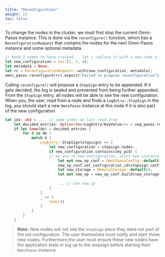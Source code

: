 ```yaml
---
title: "Reconfiguration"
weight: 22
toc: false
---
```

To change the nodes in the cluster, we must first stop the current Omni-Paxos instance. This is done via the `reconfigure()` function, which has a `ReconfigurationRequest` that contains the nodes for the next Omni-Paxos instance and some optional metadata.

```rust
// Node 3 seems to have crashed... let's replace it with a new node 4.
let new_configuration = vec![1, 2, 4];
let metadata = None;
let rc = ReconfigurationRequest::with(new_configuration, metadata);
omni_paxos.reconfigure(rc).expect("Failed to propose reconfiguration");
```

Calling ``reconfigure()`` will propose a `StopSign` entry to be appended. If it gets decided, the log is sealed and prevented from being further appended. From the `StopSign` entry, all nodes will be able to see the new configuration. When you, the user, read from a node and finds a `LogEntry::StopSign` in the log, you should start a new `OmniPaxos` instance at this node if it is also part of the new configuration.

```rust
let idx: u64 = ...  // some index we last read from
    let decided_entries: Option<Vec<LogEntry<KeyValue>>> = seq_paxos.read_decided_suffix(idx);
    if let Some(de) = decided_entries {
        for d in de {
            match d {
                LogEntry::StopSign(stopsign) => {
                    let new_configuration = stopsign.nodes;
                    if new_configuration.contains(&my_pid) {
                    // we are in new configuration, start new instance
                        let mut new_op_conf = OmniPaxosConfig::default();
                        new_sp_conf.set_configuration_id(stopsign.config_id);
                        let new_storage = MemoryStorage::default();
                        let mut new_op = new_op_conf.build(new_storage);
                        
                        ... // use new_sp
                    }
                }
                _ => {
                    todo!()
                }
            }
        }
    }
```

> **Note:** New nodes will not see the `StopSign` since they were not part of the old configuration. The user themselves must notify and start these new nodes. Furthermore,the user must ensure these new nodes have the application state or log up to the stopsign before starting their `OmniPaxos` instance.
